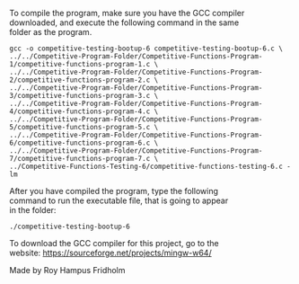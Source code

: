 
To compile the program, make sure you have the GCC compiler  
downloaded, and execute the following command in  the  same  
folder as the program.

```
gcc -o competitive-testing-bootup-6 competitive-testing-bootup-6.c \
../../Competitive-Program-Folder/Competitive-Functions-Program-1/competitive-functions-program-1.c \
../../Competitive-Program-Folder/Competitive-Functions-Program-2/competitive-functions-program-2.c \
../../Competitive-Program-Folder/Competitive-Functions-Program-3/competitive-functions-program-3.c \
../../Competitive-Program-Folder/Competitive-Functions-Program-4/competitive-functions-program-4.c \
../../Competitive-Program-Folder/Competitive-Functions-Program-5/competitive-functions-program-5.c \
../../Competitive-Program-Folder/Competitive-Functions-Program-6/competitive-functions-program-6.c \
../../Competitive-Program-Folder/Competitive-Functions-Program-7/competitive-functions-program-7.c \
../Competitive-Functions-Testing-6/competitive-functions-testing-6.c -lm
```

After you have compiled the  program,  type  the  following  
command to run the executable file, that is going to appear  
in the folder:

```
./competitive-testing-bootup-6
```

To download the GCC compiler for this project,  go  to  the  
website: https://sourceforge.net/projects/mingw-w64/

Made by Roy Hampus Fridholm
